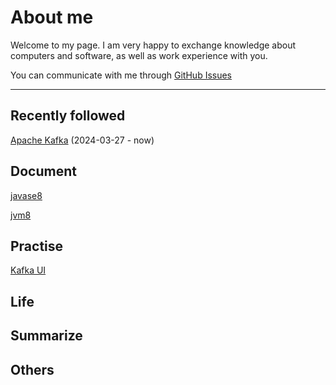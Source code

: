 # About me

Welcome to my page. I am very happy to exchange knowledge about computers and software, as well as work experience with you.

You can communicate with me through [GitHub Issues](https://github.com/sunlight0258/sunlight0258.github.io/issues)

------

## Recently followed

[Apache Kafka](https://github.com/apache/kafka) (2024-03-27 - now)

## Document

[javase8](./java/javase8.md)

[jvm8](./java/javase8.md)

## Practise

[Kafka UI](https://github.com/apache/kafka)

## Life

## Summarize

## Others


